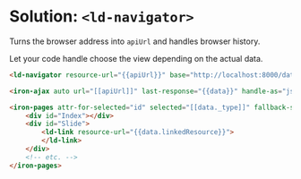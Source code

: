 # Solution: `<ld-navigator>`

Turns the browser address into `apiUrl` and handles browser history.

Let your code handle choose the view depending on the actual data.

``` html
<ld-navigator resource-url="{{apiUrl}}" base="http://localhost:8000/data"></ld-navigator>

<iron-ajax auto url="[[apiUrl]]" last-response="{{data}}" handle-as="json"></iron-ajax>

<iron-pages attr-for-selected="id" selected="[[data._type]]" fallback-selection="Index">
    <div id="Index"></div>
    <div id="Slide">
        <ld-link resource-url="{{data.linkedResource}}">
        </ld-link>
    </div>
    <!-- etc. -->
</iron-pages>
```